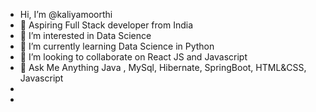 -    Hi, I’m @kaliyamoorthi
- 👋 Aspiring Full Stack developer from India
- 👀 I’m interested in Data Science
- 🌱 I’m currently learning Data Science in Python 
- 💞️ I’m looking to collaborate on React JS and Javascript
- 💬 Ask Me Anything Java , MySql, Hibernate, SpringBoot, HTML&CSS, Javascript 
- 
- 

<!---
kaliyamoorthi/kaliyamoorthi is a ✨ special ✨ repository because its `README.md` (this file) appears on your GitHub profile.
You can click the Preview link to take a look at your changes.
--->
